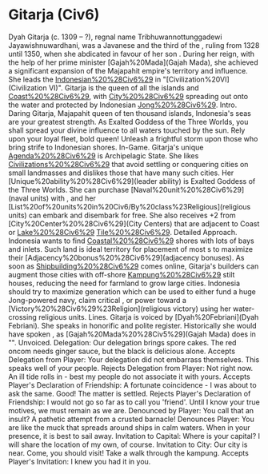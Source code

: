 # Gitarja (Civ6)

Dyah Gitarja (c. 1309 – ?), regnal name Tribhuwannottunggadewi Jayawishnuwardhani, was a Javanese and the third of the , ruling from 1328 until 1350, when she abdicated in favour of her son . During her reign, with the help of her prime minister [Gajah%20Mada](Gajah Mada), she achieved a significant expansion of the Majapahit empire's territory and influence. She leads the [Indonesian%20%28Civ6%29](Indonesians) in "[Civilization%20VI](Civilization VI)".
Gitarja is the queen of all the islands and [Coast%20%28Civ6%29](coasts), with [City%20%28Civ6%29](cities) spreading out onto the water and protected by Indonesian [Jong%20%28Civ6%29](Jongs).
Intro.
 Daring Gitarja, Majapahit queen of ten thousand islands, Indonesia's seas are your greatest strength. As Exalted Goddess of the Three Worlds, you shall spread your divine influence to all waters touched by the sun. Rely upon your loyal fleet, bold queen! Unleash a frightful storm upon those who bring strife to Indonesian shores.
In-Game.
Gitarja's unique [Agenda%20%28Civ6%29](agenda) is Archipelagic State. She likes [Civilizations%20%28Civ6%29](civilizations) that avoid settling or conquering cities on small landmasses and dislikes those that have many such cities.
Her [Unique%20ability%20%28Civ6%29](leader ability) is Exalted Goddess of the Three Worlds. She can purchase [Naval%20unit%20%28Civ6%29](naval units) with , and her [List%20of%20units%20in%20Civ6/By%20class%23Religious](religious units) can embark and disembark for free. She also receives +2 from [City%20Center%20%28Civ6%29](City Centers) that are adjacent to Coast or [Lake%20%28Civ6%29](Lake) [Tile%20%28Civ6%29](tiles).
Detailed Approach.
Indonesia wants to find [Coastal%20%28Civ6%29](coastal) shores with lots of bays and inlets. Such land is ideal territory for placement of most s to maximize their [Adjacency%20bonus%20%28Civ6%29](adjacency bonuses). As soon as [Shipbuilding%20%28Civ6%29](Shipbuilding) comes online, Gitarja's builders can augment those cities with off-shore [Kampung%20%28Civ6%29](Kampung) stilt houses, reducing the need for farmland to grow large cities. Indonesia should try to maximize generation which can be used to either fund a huge Jong-powered navy, claim critical , or power toward a [Victory%20%28Civ6%29%23Religion](religious victory) using her water-crossing religious units.
Lines.
Gitarja is voiced by [Dyah%20Febriani](Dyah Febriani). She speaks in honorific and polite register. Historically she would have spoken , as [Gajah%20Mada%20%28Civ5%29](Gajah Mada) does in "".
Unvoiced.
Delegation: Our delegation brings spore cakes. The red oncom needs ginger sauce, but the black is delicious alone.
Accepts Delegation from Player: Your delegation did not embarrass themselves. This speaks well of your people.
Rejects Delegation from Player: Not right now. An ill tide rolls in - best my people do not associate it with yours.
Accepts Player's Declaration of Friendship: A fortunate coincidence - I was about to ask the same. Good! The matter is settled.
Rejects Player's Declaration of Friendship: I would not go so far as to call you 'friend'. Until I know your true motives, we must remain as we are.
Denounced by Player: You call that an insult? A pathetic attempt from a crusted barnacle!
Denounces Player: You are like the muck that spreads around ships in calm waters. When in your presence, it is best to sail away.
Invitation to Capital: Where is your capital? I will share the location of my own, of course.
Invitation to City: Our city is near. Come, you should visit! Take a walk through the kampung.
Accepts Player's Invitation: I knew you had it in you.